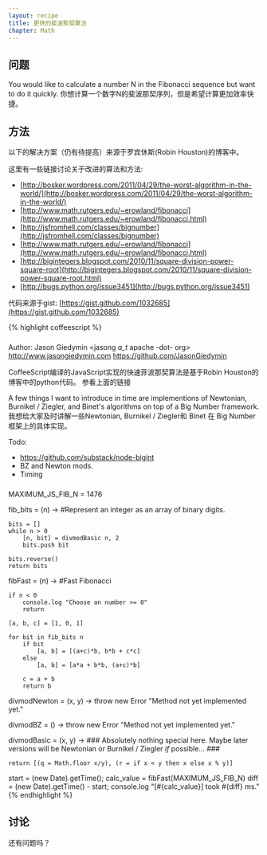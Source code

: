```yaml
---
layout: recipe
title: 更快的斐波那契算法 
chapter: Math
---
```

## 问题

You would like to calculate a number N in the Fibonacci sequence but want
to do it quickly.
你想计算一个数字N的斐波那契序列，但是希望计算更加效率快捷。

## 方法

以下的解决方案（仍有待提高）来源于罗宾休斯(Robin Houston)的博客中。

这里有一些链接讨论关于改进的算法和方法:
* [http://bosker.wordpress.com/2011/04/29/the-worst-algorithm-in-the-world/](http://bosker.wordpress.com/2011/04/29/the-worst-algorithm-in-the-world/)
* [http://www.math.rutgers.edu/~erowland/fibonacci](http://www.math.rutgers.edu/~erowland/fibonacci.html)
* [http://jsfromhell.com/classes/bignumber](http://jsfromhell.com/classes/bignumber)
* [http://www.math.rutgers.edu/~erowland/fibonacci](http://www.math.rutgers.edu/~erowland/fibonacci.html)
* [http://bigintegers.blogspot.com/2010/11/square-division-power-square-root](http://bigintegers.blogspot.com/2010/11/square-division-power-square-root.html)
* [http://bugs.python.org/issue3451](http://bugs.python.org/issue3451)

代码来源于gist:
[https://gist.github.com/1032685](https://gist.github.com/1032685)

{% highlight coffeescript %}
###
Author: Jason Giedymin <jasong _a_t_ apache -dot- org>
        http://www.jasongiedymin.com
        https://github.com/JasonGiedymin

CoffeeScript编译的JavaScript实现的快速菲波那契算法是基于Robin Houston的博客中的python代码。
参看上面的链接

A few things I want to introduce in time are implementions of
Newtonian, Burnikel / Ziegler, and Binet's algorithms on top
of a Big Number framework.
我想给大家及时讲解一些Newtonian, Burnikel / Ziegler和 Binet 在 Big Number框架上的具体实现。

Todo:
- https://github.com/substack/node-bigint
- BZ and Newton mods.
- Timing

###

MAXIMUM_JS_FIB_N = 1476

fib_bits = (n) ->
	#Represent an integer as an array of binary digits.

	bits = []
	while n > 0
    	[n, bit] = divmodBasic n, 2
    	bits.push bit

  	bits.reverse()
  	return bits

fibFast = (n) ->
	#Fast Fibonacci

	if n < 0
		console.log "Choose an number >= 0"
		return

	[a, b, c] = [1, 0, 1]

	for bit in fib_bits n
	    if bit
	    	[a, b] = [(a+c)*b, b*b + c*c]
	    else
	    	[a, b] = [a*a + b*b, (a+c)*b]

	    c = a + b
	  	return b

divmodNewton = (x, y) ->
	throw new Error "Method not yet implemented yet."

divmodBZ = () ->
	throw new Error "Method not yet implemented yet."

divmodBasic = (x, y) ->
	###
	Absolutely nothing special here. Maybe later versions will be Newtonian or
	Burnikel / Ziegler _if_ possible...
	###

	return [(q = Math.floor x/y), (r = if x < y then x else x % y)]

start = (new Date).getTime();
calc_value = fibFast(MAXIMUM_JS_FIB_N)
diff = (new Date).getTime() - start;
console.log "[#{calc_value}] took #{diff} ms."
{% endhighlight %}

## 讨论

还有问题吗？
